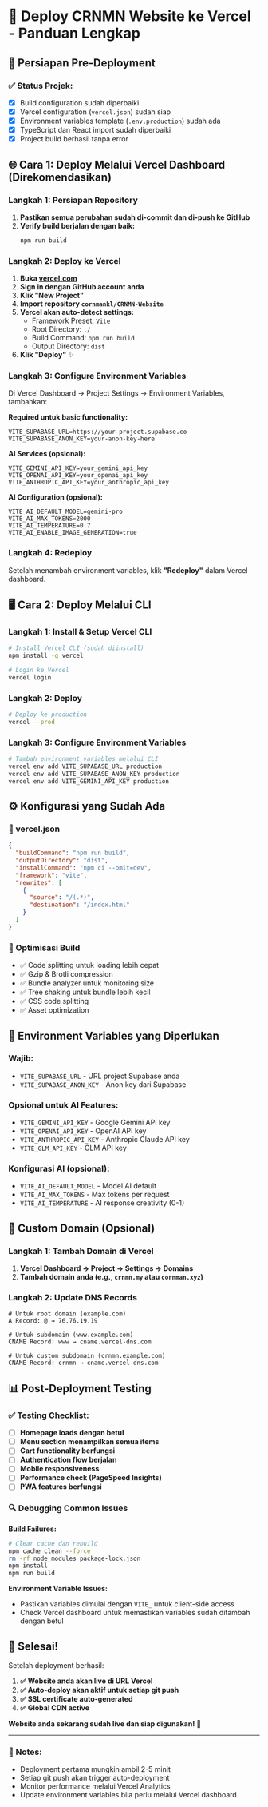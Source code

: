 # 🚀 Deploy CRNMN Website ke Vercel - Panduan Lengkap

## 🎯 Persiapan Pre-Deployment

### ✅ Status Projek:
- [x] Build configuration sudah diperbaiki
- [x] Vercel configuration (`vercel.json`) sudah siap
- [x] Environment variables template (`.env.production`) sudah ada
- [x] TypeScript dan React import sudah diperbaiki  
- [x] Project build berhasil tanpa error

## 🌐 Cara 1: Deploy Melalui Vercel Dashboard (Direkomendasikan)

### Langkah 1: Persiapan Repository
1. **Pastikan semua perubahan sudah di-commit dan di-push ke GitHub**
2. **Verify build berjalan dengan baik:**
   ```bash
   npm run build
   ```

### Langkah 2: Deploy ke Vercel
1. **Buka [vercel.com](https://vercel.com)**
2. **Sign in dengan GitHub account anda**
3. **Klik "New Project"**
4. **Import repository `cornmankl/CRNMN-Website`**
5. **Vercel akan auto-detect settings:**
   - Framework Preset: `Vite`
   - Root Directory: `./`
   - Build Command: `npm run build`
   - Output Directory: `dist`
6. **Klik "Deploy"** ✨

### Langkah 3: Configure Environment Variables
Di Vercel Dashboard → Project Settings → Environment Variables, tambahkan:

**Required untuk basic functionality:**
```env
VITE_SUPABASE_URL=https://your-project.supabase.co
VITE_SUPABASE_ANON_KEY=your-anon-key-here
```

**AI Services (opsional):**
```env
VITE_GEMINI_API_KEY=your_gemini_api_key
VITE_OPENAI_API_KEY=your_openai_api_key
VITE_ANTHROPIC_API_KEY=your_anthropic_api_key
```

**AI Configuration (opsional):**
```env
VITE_AI_DEFAULT_MODEL=gemini-pro
VITE_AI_MAX_TOKENS=2000
VITE_AI_TEMPERATURE=0.7
VITE_AI_ENABLE_IMAGE_GENERATION=true
```

### Langkah 4: Redeploy
Setelah menambah environment variables, klik **"Redeploy"** dalam Vercel dashboard.

## 🖥️ Cara 2: Deploy Melalui CLI

### Langkah 1: Install & Setup Vercel CLI
```bash
# Install Vercel CLI (sudah diinstall)
npm install -g vercel

# Login ke Vercel
vercel login
```

### Langkah 2: Deploy
```bash
# Deploy ke production
vercel --prod
```

### Langkah 3: Configure Environment Variables
```bash
# Tambah environment variables melalui CLI
vercel env add VITE_SUPABASE_URL production
vercel env add VITE_SUPABASE_ANON_KEY production
vercel env add VITE_GEMINI_API_KEY production
```

## ⚙️ Konfigurasi yang Sudah Ada

### 📄 vercel.json
```json
{
  "buildCommand": "npm run build",
  "outputDirectory": "dist",
  "installCommand": "npm ci --omit=dev",
  "framework": "vite",
  "rewrites": [
    {
      "source": "/(.*)",
      "destination": "/index.html"
    }
  ]
}
```

### 🔧 Optimisasi Build
- ✅ Code splitting untuk loading lebih cepat
- ✅ Gzip & Brotli compression
- ✅ Bundle analyzer untuk monitoring size
- ✅ Tree shaking untuk bundle lebih kecil
- ✅ CSS code splitting
- ✅ Asset optimization

## 🔐 Environment Variables yang Diperlukan

### **Wajib:**
- `VITE_SUPABASE_URL` - URL project Supabase anda
- `VITE_SUPABASE_ANON_KEY` - Anon key dari Supabase

### **Opsional untuk AI Features:**
- `VITE_GEMINI_API_KEY` - Google Gemini API key
- `VITE_OPENAI_API_KEY` - OpenAI API key  
- `VITE_ANTHROPIC_API_KEY` - Anthropic Claude API key
- `VITE_GLM_API_KEY` - GLM API key

### **Konfigurasi AI (opsional):**
- `VITE_AI_DEFAULT_MODEL` - Model AI default
- `VITE_AI_MAX_TOKENS` - Max tokens per request
- `VITE_AI_TEMPERATURE` - AI response creativity (0-1)

## 🔗 Custom Domain (Opsional)

### Langkah 1: Tambah Domain di Vercel
1. **Vercel Dashboard → Project → Settings → Domains**
2. **Tambah domain anda (e.g., `crnmn.my` atau `cornman.xyz`)**

### Langkah 2: Update DNS Records
```dns
# Untuk root domain (example.com)
A Record: @ → 76.76.19.19

# Untuk subdomain (www.example.com)  
CNAME Record: www → cname.vercel-dns.com

# Untuk custom subdomain (crnmn.example.com)
CNAME Record: crnmn → cname.vercel-dns.com
```

## 📊 Post-Deployment Testing

### ✅ Testing Checklist:
- [ ] **Homepage loads dengan betul**
- [ ] **Menu section menampilkan semua items**
- [ ] **Cart functionality berfungsi**
- [ ] **Authentication flow berjalan**
- [ ] **Mobile responsiveness**
- [ ] **Performance check (PageSpeed Insights)**
- [ ] **PWA features berfungsi**

### 🔍 Debugging Common Issues

**Build Failures:**
```bash
# Clear cache dan rebuild
npm cache clean --force
rm -rf node_modules package-lock.json
npm install
npm run build
```

**Environment Variable Issues:**
- Pastikan variables dimulai dengan `VITE_` untuk client-side access
- Check Vercel dashboard untuk memastikan variables sudah ditambah dengan betul

## 🎉 Selesai!

Setelah deployment berhasil:
1. **✅ Website anda akan live di URL Vercel**
2. **✅ Auto-deploy akan aktif untuk setiap git push**
3. **✅ SSL certificate auto-generated**
4. **✅ Global CDN active**

**Website anda sekarang sudah live dan siap digunakan! 🌽**

---

### 📝 Notes:
- Deployment pertama mungkin ambil 2-5 minit
- Setiap git push akan trigger auto-deployment
- Monitor performance melalui Vercel Analytics
- Update environment variables bila perlu melalui Vercel dashboard